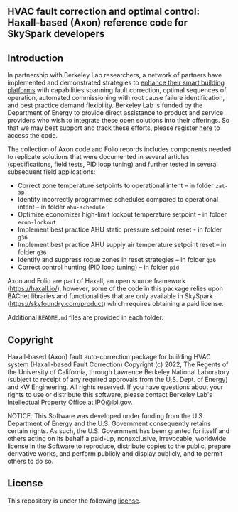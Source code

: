 ## HVAC fault correction and optimal control: Haxall-based (Axon) reference code for SkySpark developers

## Introduction

In partnership with Berkeley Lab researchers, a network of partners have implemented and demonstrated strategies to [enhance their smart building platforms](https://transformingbuildingcontrols.lbl.gov/) with capabilities spanning fault correction, optimal sequences of operation, automated commissioning with root cause failure identification, and best practice demand flexibility. 
Berkeley Lab is funded by the Department of Energy to provide direct assistance to product and service providers who wish to integrate these open solutions into their offerings. So that we may best support and track these efforts, please register [here](https://transformingbuildingcontrols.lbl.gov/reference.php) to access the code.

The collection of Axon code and Folio records includes components needed to replicate solutions that were documented in several articles (specifications, field tests, PID loop tuning) and further tested in several subsequent field applications:

- Correct zone temperature setpoints to operational intent – in folder `zat-sp`
- Identify incorrectly programmed schedules compared to operational intent – in folder `ahu-schedule`
- Optimize economizer high-limit lockout temperature setpoint – in folder `econ-lockout`
- Implement best practice AHU static pressure setpoint reset - in folder `g36`
- Implement best practice AHU supply air temperature setpoint reset – in folder `g36`
- Identify and suppress rogue zones in reset strategies – in folder `g36`
- Correct control hunting (PID loop tuning) – in folder `pid`

Axon and Folio are part of Haxall, an open source framework (https://haxall.io/), however, some of the code in this package relies upon BACnet libraries and functionalities that are only available in SkySpark (https://skyfoundry.com/product) which requires obtaining a paid license.

Additional `README.md` files are provided in each folder.

## Copyright

Haxall-based (Axon) fault auto-correction package for building HVAC system (Haxall-based Fault Correction) Copyright (c) 2022, The Regents of the University of California, through Lawrence Berkeley National Laboratory (subject to receipt of any required approvals from the U.S. Dept. of Energy) and kW Engineering. All rights reserved.
If you have questions about your rights to use or distribute this software, please contact Berkeley Lab's Intellectual Property Office at IPO@lbl.gov.

NOTICE. This Software was developed under funding from the U.S. Department of Energy and the U.S. Government consequently retains certain rights. As such, the U.S. Government has been granted for itself and others acting on its behalf a paid-up, nonexclusive, irrevocable, worldwide license in the Software to reproduce, distribute copies to the public, prepare derivative works, and perform publicly and display publicly, and to permit others to do so.

## License

This repository is under the following [license](https://github.com/LBNL-ETA/haxall-based-fault-correction/blob/main/License.txt).
